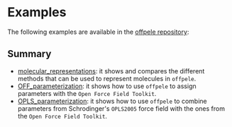 # Examples

The following examples are available in the [offpele repository](https://github.com/martimunicoy/offpele/tree/master/examples):

## Summary
- [molecular_representations](https://github.com/martimunicoy/offpele/tree/master/examples/molecular_representations): it shows and compares the different methods that can be used to represent molecules in `offpele`.
- [OFF_parameterization](https://github.com/martimunicoy/offpele/tree/master/examples/OFF_parameterization): it shows how to use `offpele` to assign parameters with the `Open Force Field Toolkit`.
- [OPLS_parameterization](https://github.com/martimunicoy/offpele/tree/master/examples/OPLS_parameterization): it shows how to use `offpele` to combine parameters from Schrodinger's `OPLS2005` force field with the ones from the `Open Force Field Toolkit`.

[//]: # (include rotamer examples)
